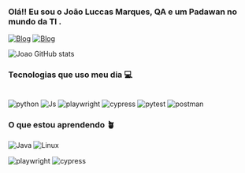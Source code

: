 ### Olá!! Eu sou o João Luccas Marques, QA e um Padawan no mundo da TI .

[![Blog](https://img.shields.io/badge/LinkedIn-0077B5?style=for-the-badge&logo=linkedin&logoColor=white)](https://www.linkedin.com/in/joaoluccasm/)
[![Blog](https://img.shields.io/badge/Instagram-E4405F?style=for-the-badge&logo=instagram&logoColor=white)](https://www.instagram.com/joaolu2cas/)

![Joao GitHub stats](https://github-readme-stats.vercel.app/api?username=JoaoLu2cas&show_icons=true&theme=dracula)

### Tecnologias que uso meu dia 💻
<div style="display: inline_block"></br>
<img align="center" alt="python" src="https://img.shields.io/badge/Python-14354C?style=for-the-badge&logo=python&logoColor=white"/>
<img align="center" alt="Js" src="https://img.shields.io/badge/JavaScript-F7DF1E?style=for-the-badge&logo=javascript&logoColor=black"/>
<img align="center" alt="playwright" src="https://img.shields.io/badge/-playwright-%232EAD33?style=for-the-badge&logo=playwright&logoColor=white"/>
<img align="center" alt="cypress" src="https://img.shields.io/badge/-cypress-%23E5E5E5?style=for-the-badge&logo=cypress&logoColor=058a5e"/>
<img align="center" alt="pytest" src="https://img.shields.io/badge/pytest-%23ffffff.svg?style=for-the-badge&logo=pytest&logoColor=2f9fe3"/>
<img align="center" alt="postman" src="https://img.shields.io/badge/Postman-FF6C37?style=for-the-badge&logo=postman&logoColor=white"/>

</div>


### O que estou aprendendo 🪴

![Java](https://img.shields.io/badge/java-%23ED8B00.svg?style=for-the-badge&logo=openjdk&logoColor=white)
![Linux](https://img.shields.io/badge/Linux-FCC624?style=for-the-badge&logo=linux&logoColor=black)
<div>
<img align="center" alt="playwright" src="https://img.shields.io/badge/-playwright-%232EAD33?style=for-the-badge&logo=playwright&logoColor=white"/>
<img align="center" alt="cypress" src="https://img.shields.io/badge/-cypress-%23E5E5E5?style=for-the-badge&logo=cypress&logoColor=058a5e"/>
</div>
